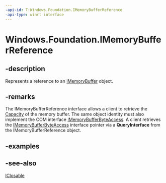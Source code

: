 ```yaml
---
-api-id: T:Windows.Foundation.IMemoryBufferReference
-api-type: winrt interface
---
```


<!-- Interface syntax.
public interface IMemoryBufferReference : Windows.Foundation.IClosable
-->

# Windows.Foundation.IMemoryBufferReference

## -description
Represents a reference to an [IMemoryBuffer](imemorybuffer.md) object.

## -remarks
The IMemoryBufferReference interface allows a client to retrieve the [Capacity](imemorybufferreference_capacity.md) of the memory buffer. The same object identity must also implement the COM interface [IMemoryBufferByteAccess](https://docs.microsoft.com/previous-versions/mt297505(v=vs.85)). A client retrieves the [IMemoryBufferByteAccess](https://docs.microsoft.com/previous-versions/mt297505(v=vs.85)) interface pointer via a **QueryInterface** from the IMemoryBufferReference object.

## -examples

## -see-also
[IClosable](iclosable.md)
